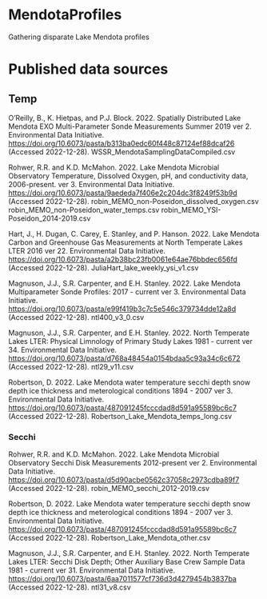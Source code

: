 # MendotaProfiles
Gathering disparate Lake Mendota profiles 

# Published data sources

## Temp
O’Reilly, B., K. Hietpas, and P.J. Block. 2022. Spatially Distributed Lake Mendota EXO Multi-Parameter Sonde Measurements Summer 2019 ver 2. Environmental Data Initiative. https://doi.org/10.6073/pasta/b313ba0edc60f448c87124ef88dcaf26 (Accessed 2022-12-28).
WSSR_MendotaSamplingDataCompiled.csv

Rohwer, R.R. and K.D. McMahon. 2022. Lake Mendota Microbial Observatory Temperature, Dissolved Oxygen, pH, and conductivity data, 2006-present. ver 3. Environmental Data Initiative. https://doi.org/10.6073/pasta/9aededa7f406e2c204dc3f8249f53b9d (Accessed 2022-12-28).
robin_MEMO_non-Poseidon_dissolved_oxygen.csv
robin_MEMO_non-Poseidon_water_temps.csv
robin_MEMO_YSI-Poseidon_2014-2019.csv


Hart, J., H. Dugan, C. Carey, E. Stanley, and P. Hanson. 2022. Lake Mendota Carbon and Greenhouse Gas Measurements at North Temperate Lakes LTER 2016 ver 22. Environmental Data Initiative. https://doi.org/10.6073/pasta/a2b38bc23fb0061e64ae76bbdec656fd (Accessed 2022-12-28).
JuliaHart_lake_weekly_ysi_v1.csv

Magnuson, J.J., S.R. Carpenter, and E.H. Stanley. 2022. Lake Mendota Multiparameter Sonde Profiles: 2017 - current ver 3. Environmental Data Initiative. https://doi.org/10.6073/pasta/e99f419b3c7c5e546c379734dde12a8d (Accessed 2022-12-28).
ntl400_v3_0.csv

Magnuson, J.J., S.R. Carpenter, and E.H. Stanley. 2022. North Temperate Lakes LTER: Physical Limnology of Primary Study Lakes 1981 - current ver 34. Environmental Data Initiative. https://doi.org/10.6073/pasta/d768a48454a0154bdaa5c93a34c6c672 (Accessed 2022-12-28).
ntl29_v11.csv

Robertson, D. 2022. Lake Mendota water temperature secchi depth snow depth ice thickness and meterological conditions 1894 - 2007 ver 3. Environmental Data Initiative. https://doi.org/10.6073/pasta/487091245fcccdad8d591a95589bc6c7 (Accessed 2022-12-28).
Robertson_Lake_Mendota_temps_long.csv

### Secchi

Rohwer, R.R. and K.D. McMahon. 2022. Lake Mendota Microbial Observatory Secchi Disk Measurements 2012-present ver 2. Environmental Data Initiative. https://doi.org/10.6073/pasta/d5d90acbe0562c37058c2973cdba89f7 (Accessed 2022-12-28).
robin_MEMO_secchi_2012-2019.csv

Robertson, D. 2022. Lake Mendota water temperature secchi depth snow depth ice thickness and meterological conditions 1894 - 2007 ver 3. Environmental Data Initiative. https://doi.org/10.6073/pasta/487091245fcccdad8d591a95589bc6c7 (Accessed 2022-12-28).
Robertson_Lake_Mendota_other.csv

Magnuson, J.J., S.R. Carpenter, and E.H. Stanley. 2022. North Temperate Lakes LTER: Secchi Disk Depth; Other Auxiliary Base Crew Sample Data 1981 - current ver 31. Environmental Data Initiative. https://doi.org/10.6073/pasta/6aa7011577cf736d3d4279454b3837ba (Accessed 2022-12-28).
ntl31_v8.csv

